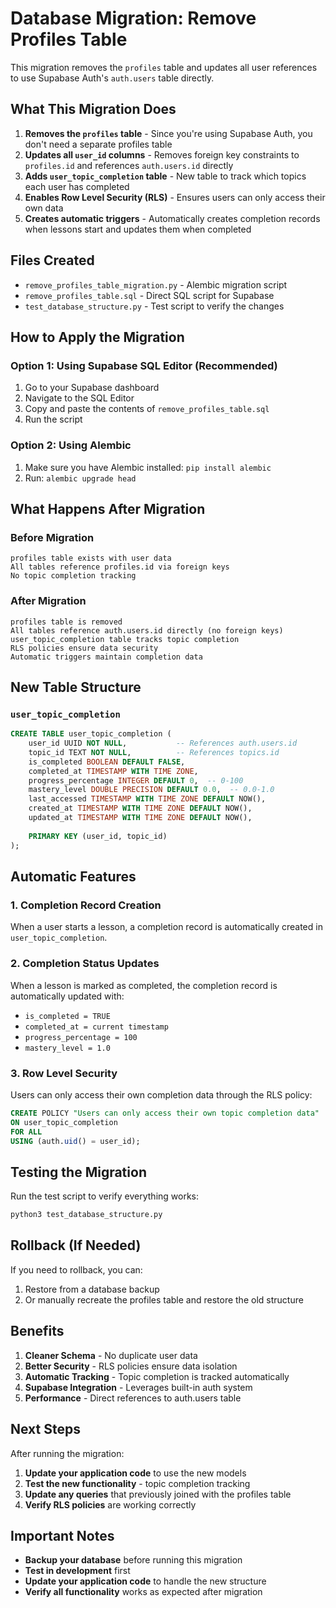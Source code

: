 # Database Migration: Remove Profiles Table

This migration removes the `profiles` table and updates all user references to use Supabase Auth's `auth.users` table directly.

## What This Migration Does

1. **Removes the `profiles` table** - Since you're using Supabase Auth, you don't need a separate profiles table
2. **Updates all `user_id` columns** - Removes foreign key constraints to `profiles.id` and references `auth.users.id` directly
3. **Adds `user_topic_completion` table** - New table to track which topics each user has completed
4. **Enables Row Level Security (RLS)** - Ensures users can only access their own data
5. **Creates automatic triggers** - Automatically creates completion records when lessons start and updates them when completed

## Files Created

- `remove_profiles_table_migration.py` - Alembic migration script
- `remove_profiles_table.sql` - Direct SQL script for Supabase
- `test_database_structure.py` - Test script to verify the changes

## How to Apply the Migration

### Option 1: Using Supabase SQL Editor (Recommended)

1. Go to your Supabase dashboard
2. Navigate to the SQL Editor
3. Copy and paste the contents of `remove_profiles_table.sql`
4. Run the script

### Option 2: Using Alembic

1. Make sure you have Alembic installed: `pip install alembic`
2. Run: `alembic upgrade head`

## What Happens After Migration

### Before Migration
```
profiles table exists with user data
All tables reference profiles.id via foreign keys
No topic completion tracking
```

### After Migration
```
profiles table is removed
All tables reference auth.users.id directly (no foreign keys)
user_topic_completion table tracks topic completion
RLS policies ensure data security
Automatic triggers maintain completion data
```

## New Table Structure

### `user_topic_completion`
```sql
CREATE TABLE user_topic_completion (
    user_id UUID NOT NULL,           -- References auth.users.id
    topic_id TEXT NOT NULL,          -- References topics.id
    is_completed BOOLEAN DEFAULT FALSE,
    completed_at TIMESTAMP WITH TIME ZONE,
    progress_percentage INTEGER DEFAULT 0,  -- 0-100
    mastery_level DOUBLE PRECISION DEFAULT 0.0,  -- 0.0-1.0
    last_accessed TIMESTAMP WITH TIME ZONE DEFAULT NOW(),
    created_at TIMESTAMP WITH TIME ZONE DEFAULT NOW(),
    updated_at TIMESTAMP WITH TIME ZONE DEFAULT NOW(),
    
    PRIMARY KEY (user_id, topic_id)
);
```

## Automatic Features

### 1. Completion Record Creation
When a user starts a lesson, a completion record is automatically created in `user_topic_completion`.

### 2. Completion Status Updates
When a lesson is marked as completed, the completion record is automatically updated with:
- `is_completed = TRUE`
- `completed_at = current timestamp`
- `progress_percentage = 100`
- `mastery_level = 1.0`

### 3. Row Level Security
Users can only access their own completion data through the RLS policy:
```sql
CREATE POLICY "Users can only access their own topic completion data" 
ON user_topic_completion 
FOR ALL 
USING (auth.uid() = user_id);
```

## Testing the Migration

Run the test script to verify everything works:
```bash
python3 test_database_structure.py
```

## Rollback (If Needed)

If you need to rollback, you can:
1. Restore from a database backup
2. Or manually recreate the profiles table and restore the old structure

## Benefits

1. **Cleaner Schema** - No duplicate user data
2. **Better Security** - RLS policies ensure data isolation
3. **Automatic Tracking** - Topic completion is tracked automatically
4. **Supabase Integration** - Leverages built-in auth system
5. **Performance** - Direct references to auth.users table

## Next Steps

After running the migration:

1. **Update your application code** to use the new models
2. **Test the new functionality** - topic completion tracking
3. **Update any queries** that previously joined with the profiles table
4. **Verify RLS policies** are working correctly

## Important Notes

- **Backup your database** before running this migration
- **Test in development** first
- **Update your application code** to handle the new structure
- **Verify all functionality** works as expected after migration
